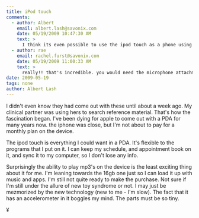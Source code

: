 ```yaml
---
title: iPod touch
comments:
  - author: Albert
    email: albert.lash@savonix.com
    date: 05/19/2009 10:47:30 AM
    text: >
      I think its even possible to use the ipod touch as a phone using VOIP over wifi.
  - author: rae
    email: rachel.furst@savonix.com
    date: 05/19/2009 11:00:33 AM
    text: >
      really!! that's incredible. you would need the microphone attachment for the ipod touch.<br/><br/>That's pretty funny if the ipod touch can totally circumvent the whole phone plan business simply by using VOIP.
date: 2009-05-19
tags: none
author: Albert Lash
---
```

I didn't even know they had come out with these until about a week ago. My clinical partner was using hers to search reference material. That's how the fascination began. I've been dying for apple to come out with a PDA for many years now. the iphone was close, but I'm not about to pay for a monthly plan on the device.

The ipod touch is everything I could want in a PDA. It's flexible to the programs that I put on it. I can keep my schedule, and appointment book on it, and sync it to my computer, so I don't lose any info.

Surprisingly the ability to play mp3's on the device is the least exciting thing about it for me. I'm leaning towards the 16gb one just so I can load it up with music and apps. I'm still not quite ready to make the purchase. Not sure if I'm still under the allure of new toy syndrome or not. I may just be mezmorized by the new technology (new to me - I'm slow). The fact that it has an accelerometer in it boggles my mind. The parts must be so tiny.

¥

